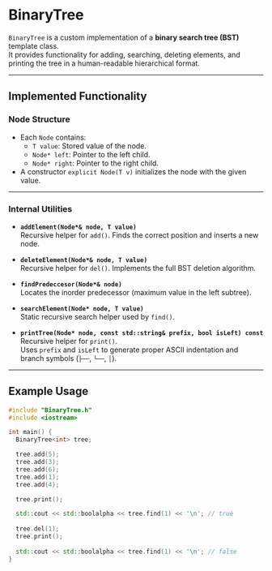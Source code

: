 # BinaryTree

`BinaryTree` is a custom implementation of a **binary search tree (BST)** template class.  
It provides functionality for adding, searching, deleting elements, and printing the tree in a human-readable hierarchical format.  

---

## Implemented Functionality

### Node Structure
- Each `Node` contains:
    - `T value`: Stored value of the node.
    - `Node* left`: Pointer to the left child.
    - `Node* right`: Pointer to the right child.
- A constructor `explicit Node(T v)` initializes the node with the given value.

---

### Internal Utilities

- **`addElement(Node*& node, T value)`**  
  Recursive helper for `add()`. Finds the correct position and inserts a new node.

- **`deleteElement(Node*& node, T value)`**  
  Recursive helper for `del()`. Implements the full BST deletion algorithm.

- **`findPredeccesor(Node*& node)`**  
  Locates the inorder predecessor (maximum value in the left subtree).

- **`searchElement(Node* node, T value)`**  
  Static recursive search helper used by `find()`.

- **`printTree(Node* node, const std::string& prefix, bool isLeft) const`**  
  Recursive helper for `print()`.  
  Uses `prefix` and `isLeft` to generate proper ASCII indentation and branch symbols (`├──`, `└──`, `│`).

---

## Example Usage

```cpp
#include "BinaryTree.h"
#include <iostream>

int main() {
  BinaryTree<int> tree;

  tree.add(5);
  tree.add(3);
  tree.add(6);
  tree.add(1);
  tree.add(4);

  tree.print();

  std::cout << std::boolalpha << tree.find(1) << '\n'; // true
  
  tree.del(1);
  tree.print();
  
  std::cout << std::boolalpha << tree.find(1) << '\n'; // false
}
